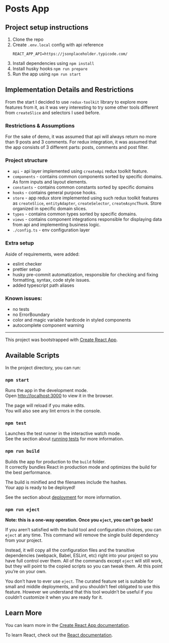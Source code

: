 # Posts App

## Project setup instructions

1. Clone the repo
2. Create `.env.local` config with api reference
    ```
    REACT_APP_API=https://jsonplaceholder.typicode.com/
    ```
3. Install dependencies using `npm install`
4. Install husky hooks `npm run prepare`
5. Run the app using `npm run start`

## Implementation Details and Restrictions
From the start I decided to use `redux-toolkit` library to explore more features from it, as it was very interesting to try some other tools different from `createSlice` and selectors I used before. 

### Restrictions & Assumptions
For the sake of demo, it was assumed that api will always return no more than 9 posts and 3 comments.
For redux integration, it was assumed that the app consists of 3 different parts: posts, comments and post filter.

### Project structure
* `api` - api layer implemented using `createApi` redux toolkit feature.
* `components` - contains common components sorted by specific domains. As form inputs and layout elements.
* `constants` - contains common constants sorted by specific domains
* `hooks` - contains general purpose hooks.
* `store` - app redux store implemented using such redux toolkit features as `createSlice`, `entityAdapter`, `createSelector`, `createAsyncThunk`. Store organized in specific domain slices.
* `types` - contains common types sorted by specific domains.
* `views` - contains component integrations responsible for displaying data from api and implementing business logic.
* `./config.ts` - env configuration layer

### Extra setup
Aside of requirements, were added:
* eslint checker
* prettier setup
* husky pre-commit automatization, responsible for checking and fixing formatting, syntax, code style issues.
* added typescript path aliases

### Known issues:
* no tests
* no ErrorBoundary
* color and magic variable hardcode in styled components
* autocomplete component warning

----
This project was bootstrapped with [Create React App](https://github.com/facebook/create-react-app).

## Available Scripts

In the project directory, you can run:

### `npm start`

Runs the app in the development mode.\
Open [http://localhost:3000](http://localhost:3000) to view it in the browser.

The page will reload if you make edits.\
You will also see any lint errors in the console.

### `npm test`

Launches the test runner in the interactive watch mode.\
See the section about [running tests](https://facebook.github.io/create-react-app/docs/running-tests) for more information.

### `npm run build`

Builds the app for production to the `build` folder.\
It correctly bundles React in production mode and optimizes the build for the best performance.

The build is minified and the filenames include the hashes.\
Your app is ready to be deployed!

See the section about [deployment](https://facebook.github.io/create-react-app/docs/deployment) for more information.

### `npm run eject`

**Note: this is a one-way operation. Once you `eject`, you can’t go back!**

If you aren’t satisfied with the build tool and configuration choices, you can `eject` at any time. This command will remove the single build dependency from your project.

Instead, it will copy all the configuration files and the transitive dependencies (webpack, Babel, ESLint, etc) right into your project so you have full control over them. All of the commands except `eject` will still work, but they will point to the copied scripts so you can tweak them. At this point you’re on your own.

You don’t have to ever use `eject`. The curated feature set is suitable for small and middle deployments, and you shouldn’t feel obligated to use this feature. However we understand that this tool wouldn’t be useful if you couldn’t customize it when you are ready for it.

## Learn More

You can learn more in the [Create React App documentation](https://facebook.github.io/create-react-app/docs/getting-started).

To learn React, check out the [React documentation](https://reactjs.org/).
